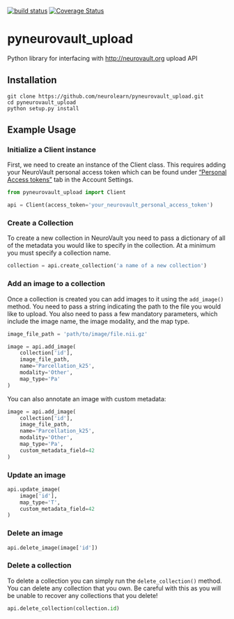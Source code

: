 [![build status](https://api.travis-ci.org/neurolearn/pyneurovault_upload.svg?branch=master)](https://travis-ci.org/neurolearn/pyneurovault_upload)
[![Coverage Status](https://coveralls.io/repos/github/neurolearn/pyneurovault_upload/badge.svg?branch=master&1)](https://coveralls.io/github/neurolearn/pyneurovault_upload?branch=master)

# pyneurovault_upload
Python library for interfacing with http://neurovault.org upload API


## Installation

```
git clone https://github.com/neurolearn/pyneurovault_upload.git
cd pyneurovault_upload
python setup.py install
```

## Example Usage

### Initialize a Client instance

First, we need to create an instance of the Client class. This requires adding your NeuroVault personal access token which can be found under [“Personal Access tokens”](http://neurovault.org/accounts/tokens/) tab in the Account Settings.

```python
from pyneurovault_upload import Client

api = Client(access_token='your_neurovault_personal_access_token')
```

### Create a Collection

To create a new collection in NeuroVault you need to pass a dictionary of all of the metadata you would like to specify in the collection. At a minimum you must specify a collection name.

```python
collection = api.create_collection('a name of a new collection')
```

### Add an image to a collection

Once a collection is created you can add images to it using the `add_image()` method. You need to pass a string indicating the path to the file you would like to upload. You also need to pass a few mandatory parameters, which include the image name, the image modality, and the map type.

```python
image_file_path = 'path/to/image/file.nii.gz'

image = api.add_image(
    collection['id'],
    image_file_path,
    name='Parcellation_k25',
    modality='Other',
    map_type='Pa'
)
```

You can also annotate an image with custom metadata:

```python
image = api.add_image(
    collection['id'],
    image_file_path,
    name='Parcellation_k25',
    modality='Other',
    map_type='Pa',
    custom_metadata_field=42
)
```

### Update an image

```python
api.update_image(
    image['id'], 
    map_type='T',
    custom_metadata_field=42
)
```

### Delete an image

```python
api.delete_image(image['id'])
```

### Delete a collection

To delete a collection you can simply run the `delete_collection()` method. You can delete any collection that you own.  Be careful with this as you will be unable to recover any collections that you delete!

```python
api.delete_collection(collection.id)
```
